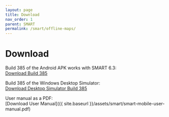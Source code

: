 ```yaml
---
layout: page
title: Download
nav_order: 1
parent: SMART
permalink: /smart/offline-maps/
---
```

# Download

Build 385 of the Android APK works with SMART 6.3:<br/>
[Download Build 385](https://drive.google.com/file/d/1d5NuM2G1rsczJjQuKoiiVFxNq1dWrndL/view?usp=sharing)

Build 385 of the Windows Desktop Simulator:<br/>
[Download Desktop Simulator Build 385](https://drive.google.com/file/d/1kH2E8-KAatjjuAHIjYWznXqmd2Z9YSKY/view?usp=sharing)

User manual as a PDF:<br/>
[Download User Manual]({{ site.baseurl }}/assets/smart/smart-mobile-user-manual.pdf)
